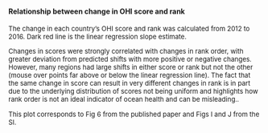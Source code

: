 #### Relationship between change in OHI score and rank

<font size = 2>
The change in each country’s OHI score and rank was calculated from 2012 to 2016. Dark red line is the linear regression slope estimate. 

Changes in scores were strongly correlated with changes in rank order, with greater deviation from predicted shifts with more positive or negative changes. However, many regions had large shifts in either score or rank but not the other (mouse over points far above or below the linear regression line). The fact that the same change in score can result in very different changes in rank is in part due to the underlying distribution of scores not being uniform and highlights how rank order is not an ideal indicator of ocean health and can be misleading..

This plot corresponds to Fig 6 from the published paper and Figs I and J from the SI.
</font>

